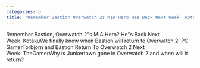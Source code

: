 ```yaml
---
categories: b
title: "Remember Bastion Overwatch 2s MIA Hero Hes Back Next Week  Kotaku"
---
```

Remember Bastion, Overwatch 2"s MIA Hero? He"s Back Next Week&nbsp;&nbsp;KotakuWe finally know when Bastion will return to Overwatch 2&nbsp;&nbsp;PC GamerTorbjorn and Bastion Return To Overwatch 2 Next Week&nbsp;&nbsp;TheGamerWhy is Junkertown gone in Overwatch 2 and when will it return?&nbsp;&nbsp;